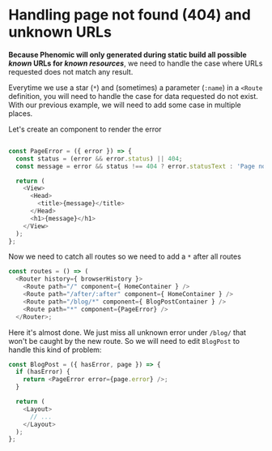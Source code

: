 # Handling page not found (404) and unknown URLs

**Because Phenomic will only generated during static build all possible _known_
URLs for _known resources_**, we need to handle the case where URLs requested
does not match any result.

Everytime we use a star (``*``) and (sometimes) a parameter (``:name``) in a
``<Route`` definition,
you will need to handle the case for data requested do not exist.
With our previous example, we will need to add some case in multiple places.

Let's create an component to render the error

```js

const PageError = ({ error }) => {
  const status = (error && error.status) || 404;
  const message = error && status !== 404 ? error.statusText : 'Page not found';

  return (
    <View>
      <Head>
        <title>{message}</title>
      </Head>
      <h1>{message}</h1>
    </View>
  );
};
```

Now we need to catch all routes so we need to add a ``*`` after all routes

```js
const routes = () => (
  <Router history={ browserHistory }>
    <Route path="/" component={ HomeContainer } />
    <Route path="/after/:after" component={ HomeContainer } />
    <Route path="/blog/*" component={ BlogPostContainer } />
    <Route path="*" component={PageError} />
  </Router>;
```

Here it's almost done. We just miss all unknown error under ``/blog/``
that won't be caught by the new route.
So we will need to edit ``BlogPost`` to handle this kind of problem:

```js
const BlogPost = ({ hasError, page }) => {
  if (hasError) {
    return <PageError error={page.error} />;
  }

  return (
    <Layout>
      // ...
    </Layout>
  );
};
```
